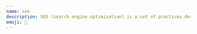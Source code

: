 ```yaml
---
name: seo
description: SEO (search engine optimization) is a set of practices designed to improve the appearance and positioning of web pages in organic search results.
emoji: 🏅
---
```


